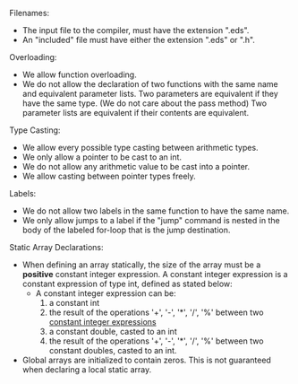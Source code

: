 Filenames:
- The input file to the compiler, must have the extension ".eds".
- An "included" file must have either the extension ".eds" or ".h".

Overloading:
- We allow function overloading.
- We do not allow the declaration of two functions with the same 
name and equivalent parameter lists. Two parameters are equivalent
if they have the same type. (We do not care about the pass method)
Two parameter lists are equivalent if their contents are equivalent.

Type Casting:
- We allow every possible type casting between arithmetic types.
- We only allow a pointer to be cast to an int.
- We do not allow any arithmetic value to be cast into a pointer.
- We allow casting between pointer types freely.

Labels:
- We do not allow two labels in the same function to have the same name.
- We only allow jumps to a label if the "jump" command is nested in the 
body of the labeled for-loop that is the jump destination.

Static Array Declarations:
- When defining an array statically, the size of the array must be
a **positive** constant integer expression. A constant integer 
expression is a constant expression of type int, defined as stated below:
    - A constant integer expression can be:
        1. a constant int
        2. the result of the operations '+', '-', '*', '/', '%'
        between two <u>constant integer expressions</u>
        3. a constant double, casted to an int
        4. the result of the operations '+', '-', '*', '/', '%'
        between two constant doubles, casted to an int.
- Global arrays are initialized to contain zeros. This is not guaranteed
when declaring a local static array.